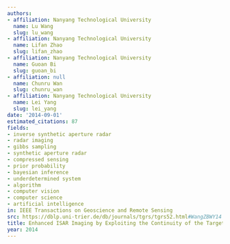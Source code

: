 ```yaml
---
authors:
- affiliation: Nanyang Technological University
  name: Lu Wang
  slug: lu_wang
- affiliation: Nanyang Technological University
  name: Lifan Zhao
  slug: lifan_zhao
- affiliation: Nanyang Technological University
  name: Guoan Bi
  slug: guoan_bi
- affiliation: null
  name: Chunru Wan
  slug: chunru_wan
- affiliation: Nanyang Technological University
  name: Lei Yang
  slug: lei_yang
date: '2014-09-01'
estimated_citations: 87
fields:
- inverse synthetic aperture radar
- radar imaging
- gibbs sampling
- synthetic aperture radar
- compressed sensing
- prior probability
- bayesian inference
- underdetermined system
- algorithm
- computer vision
- computer science
- artificial intelligence
in: IEEE Transactions on Geoscience and Remote Sensing
src: https://dblp.uni-trier.de/db/journals/tgrs/tgrs52.html#WangZBWY14
title: Enhanced ISAR Imaging by Exploiting the Continuity of the Target Scene
year: 2014
---
```

